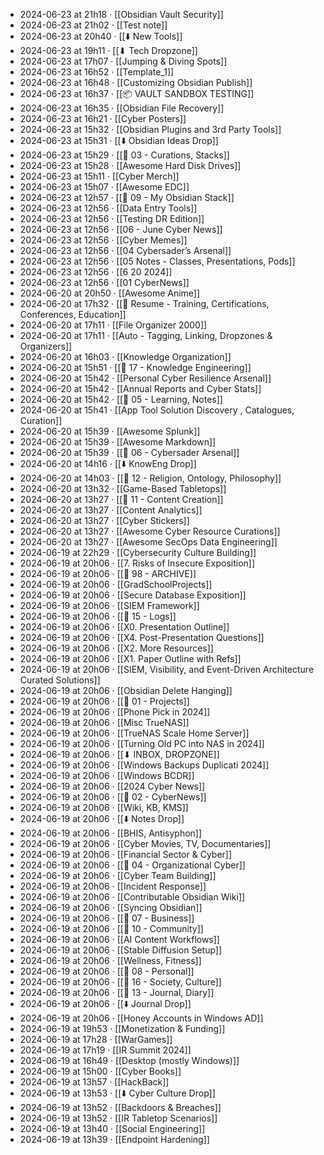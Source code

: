 - 2024-06-23 at 21h18 · [[Obsidian Vault Security]]
- 2024-06-23 at 21h02 · [[Test note]]
- 2024-06-23 at 20h40 · [[⬇️ New Tools]]
- 2024-06-23 at 19h11 · [[⬇ Tech Dropzone]]
- 2024-06-23 at 17h07 · [[Jumping & Diving Spots]]
- 2024-06-23 at 16h52 · [[Template_1]]
- 2024-06-23 at 16h48 · [[Customizing Obsidian Publish]]
- 2024-06-23 at 16h37 · [[📦 VAULT SANDBOX TESTING]]
- 2024-06-23 at 16h35 · [[Obsidian File Recovery]]
- 2024-06-23 at 16h21 · [[Cyber Posters]]
- 2024-06-23 at 15h32 · [[Obsidian Plugins and 3rd Party Tools]]
- 2024-06-23 at 15h31 · [[⬇️ Obsidian Ideas Drop]]
- 2024-06-23 at 15h29 · [[📁 03 - Curations, Stacks]]
- 2024-06-23 at 15h28 · [[Awesome Hard Disk Drives]]
- 2024-06-23 at 15h11 · [[Cyber Merch]]
- 2024-06-23 at 15h07 · [[Awesome EDC]]
- 2024-06-23 at 12h57 · [[📁 09 - My Obsidian Stack]]
- 2024-06-23 at 12h56 · [[Data Entry Tools]]
- 2024-06-23 at 12h56 · [[Testing DR Edition]]
- 2024-06-23 at 12h56 · [[06 - June Cyber News]]
- 2024-06-23 at 12h56 · [[Cyber Memes]]
- 2024-06-23 at 12h56 · [[04 Cybersader’s Arsenal]]
- 2024-06-23 at 12h56 · [[05 Notes - Classes, Presentations, Pods]]
- 2024-06-23 at 12h56 · [[6 20 2024]]
- 2024-06-23 at 12h56 · [[01 CyberNews]]
- 2024-06-20 at 20h50 · [[Awesome Anime]]
- 2024-06-20 at 17h32 · [[📄 Resume - Training, Certifications, Conferences, Education]]
- 2024-06-20 at 17h11 · [[File Organizer 2000]]
- 2024-06-20 at 17h11 · [[Auto - Tagging, Linking, Dropzones & Organizers]]
- 2024-06-20 at 16h03 · [[Knowledge Organization]]
- 2024-06-20 at 15h51 · [[📁 17 - Knowledge Engineering]]
- 2024-06-20 at 15h42 · [[Personal Cyber Resilience Arsenal]]
- 2024-06-20 at 15h42 · [[Annual Reports and Cyber Stats]]
- 2024-06-20 at 15h42 · [[📁 05 - Learning, Notes]]
- 2024-06-20 at 15h41 · [[App Tool Solution Discovery , Catalogues, Curation]]
- 2024-06-20 at 15h39 · [[Awesome Splunk]]
- 2024-06-20 at 15h39 · [[Awesome Markdown]]
- 2024-06-20 at 15h39 · [[📁 06 - Cybersader Arsenal]]
- 2024-06-20 at 14h16 · [[⬇️ KnowEng Drop]]
- 2024-06-20 at 14h03 · [[📁 12 - Religion, Ontology, Philosophy]]
- 2024-06-20 at 13h32 · [[Game-Based Tabletops]]
- 2024-06-20 at 13h27 · [[📁 11 - Content Creation]]
- 2024-06-20 at 13h27 · [[Content Analytics]]
- 2024-06-20 at 13h27 · [[Cyber Stickers]]
- 2024-06-20 at 13h27 · [[Awesome Cyber Resource Curations]]
- 2024-06-20 at 13h27 · [[Awesome SecOps Data Engineering]]
- 2024-06-19 at 22h29 · [[Cybersecurity Culture Building]]
- 2024-06-19 at 20h06 · [[7. Risks of Insecure Exposition]]
- 2024-06-19 at 20h06 · [[📁 98 - ARCHIVE]]
- 2024-06-19 at 20h06 · [[GradSchoolProjects]]
- 2024-06-19 at 20h06 · [[Secure Database Exposition]]
- 2024-06-19 at 20h06 · [[SIEM Framework]]
- 2024-06-19 at 20h06 · [[📁 15 - Logs]]
- 2024-06-19 at 20h06 · [[X0. Presentation Outline]]
- 2024-06-19 at 20h06 · [[X4. Post-Presentation Questions]]
- 2024-06-19 at 20h06 · [[X2. More Resources]]
- 2024-06-19 at 20h06 · [[X1. Paper Outline with Refs]]
- 2024-06-19 at 20h06 · [[SIEM, Visibility, and Event-Driven Architecture Curated Solutions]]
- 2024-06-19 at 20h06 · [[Obsidian Delete Hanging]]
- 2024-06-19 at 20h06 · [[📁 01 - Projects]]
- 2024-06-19 at 20h06 · [[Phone Pick in 2024]]
- 2024-06-19 at 20h06 · [[Misc TrueNAS]]
- 2024-06-19 at 20h06 · [[TrueNAS Scale Home Server]]
- 2024-06-19 at 20h06 · [[Turning Old PC into NAS in 2024]]
- 2024-06-19 at 20h06 · [[⬇ INBOX, DROPZONE]]
- 2024-06-19 at 20h06 · [[Windows Backups Duplicati 2024]]
- 2024-06-19 at 20h06 · [[Windows BCDR]]
- 2024-06-19 at 20h06 · [[2024 Cyber News]]
- 2024-06-19 at 20h06 · [[📁 02 - CyberNews]]
- 2024-06-19 at 20h06 · [[Wiki, KB, KMS]]
- 2024-06-19 at 20h06 · [[⬇️ Notes Drop]]
- 2024-06-19 at 20h06 · [[BHIS, Antisyphon]]
- 2024-06-19 at 20h06 · [[Cyber Movies, TV, Documentaries]]
- 2024-06-19 at 20h06 · [[Financial Sector & Cyber]]
- 2024-06-19 at 20h06 · [[📁 04 - Organizational Cyber]]
- 2024-06-19 at 20h06 · [[Cyber Team Building]]
- 2024-06-19 at 20h06 · [[Incident Response]]
- 2024-06-19 at 20h06 · [[Contributable Obsidian Wiki]]
- 2024-06-19 at 20h06 · [[Syncing Obsidian]]
- 2024-06-19 at 20h06 · [[📁 07 - Business]]
- 2024-06-19 at 20h06 · [[📁 10 - Community]]
- 2024-06-19 at 20h06 · [[AI Content Workflows]]
- 2024-06-19 at 20h06 · [[Stable Diffusion Setup]]
- 2024-06-19 at 20h06 · [[Wellness, Fitness]]
- 2024-06-19 at 20h06 · [[📁 08 - Personal]]
- 2024-06-19 at 20h06 · [[📁 16 - Society, Culture]]
- 2024-06-19 at 20h06 · [[📁 13 - Journal, Diary]]
- 2024-06-19 at 20h06 · [[⬇️ Journal Drop]]
- 2024-06-19 at 20h06 · [[Honey Accounts in Windows AD]]
- 2024-06-19 at 19h53 · [[Monetization & Funding]]
- 2024-06-19 at 17h28 · [[WarGames]]
- 2024-06-19 at 17h19 · [[IR Summit 2024]]
- 2024-06-19 at 16h49 · [[Desktop (mostly Windows)]]
- 2024-06-19 at 15h00 · [[Cyber Books]]
- 2024-06-19 at 13h57 · [[HackBack]]
- 2024-06-19 at 13h53 · [[⬇️ Cyber Culture Drop]]
- 2024-06-19 at 13h52 · [[Backdoors & Breaches]]
- 2024-06-19 at 13h52 · [[IR Tabletop Scenarios]]
- 2024-06-19 at 13h40 · [[Social Engineering]]
- 2024-06-19 at 13h39 · [[Endpoint Hardening]]
